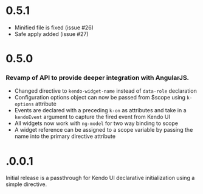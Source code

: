 # 0.5.1

* Minified file is fixed (issue #26)
* Safe apply added (issue #27)

# 0.5.0

### Revamp of API to provide deeper integration with AngularJS.

* Changed directive to `kendo-widget-name` instead of `data-role` declaration
* Configuration options object can now be passed from $scope using `k-options` attribute
* Events are declared with a preceding `k-on` as attributes and take in a `kendoEvent` argument to capture the fired event from Kendo UI
* All widgets now work with `ng-model` for two way binding to scope
* A widget reference can be assigned to a scope variable by passing the name into the primary directive attribute

# .0.0.1

Initial release is a passthrough for Kendo UI declarative initialization using a simple directive.



